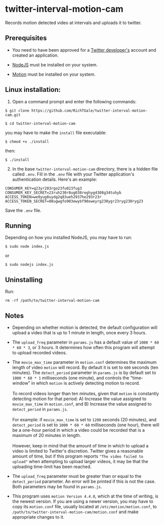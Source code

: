 # twitter-interval-motion-cam
Records motion detected video at intervals and uploads it to twitter.

## Prerequisites

 - You need to have been approved for a [Twitter developer's](https://developer.twitter.com/) account and created an application.

 - [NodeJS](https://nodejs.org/) must be installed on your system.

 - [Motion](https://motion-project.github.io/motion_build.html) must be installed on your system.

## Linux installation:

1. Open a command prompt and enter the following commands:
```
$ git clone https://github.com/RichTGale/twitter-interval-motion-cam.git

$ cd twitter-interval-motion-cam
```
you may have to make the ```install``` file executable:
```
$ chmod +x ./install
```
then:
```
$ ./install
```

2. In the base ```twitter-interval-motion-cam``` directory, there is a hidden file called ```.env```. Fill in the ```.env``` file with your Twitter application's authentication details. Here's an example:
```
CONSUMER_KEY=q23yr203rgo23fu023fug3 
CONSUMER_KEY_SECRET=23ruh230r8ug038reghyg4308g34tuhyb
ACCESS_TOKEN=we8yug8uydg2q83ueh2937he293r23r
ACCESS_TOKEN_SECRET=08ugwgfo903ewybf90oweyrg230ygr23ryg230ryg23  
```
Save the ```.env``` file.

## Running
Depending on how you installed NodeJS, you may have to run:
```
$ sudo node index.js
```
or
```
$ sudo nodejs index.js
```

## Uninstalling
Run:
```
rm -rf /path/to/twitter-interval-motion-cam
```

## Notes
 - Depending on whether motion is detected, the default configuration will upload a video that is up to 1 minute in length, once every 3 hours. 

 - The ```upload_freq``` parameter in ```params.js``` has a default value of ```1000 * 60 * 60 * 3```, or 3 hours. It determines how often this program will attempt to upload recorded videos.

 - The ```movie_max_time``` parameter in ```motion.conf``` determines the maximum length of video ```motion``` will record. By default it is set to ```600``` seconds (ten minutes). The ```detect_period``` parameter in ```params.js``` is by default set to ```1000 * 60 * 1``` milliseconds (one minute), and controls the "time-window" in which ```motion``` is actively detecting motion to record.<br /><br />To record videos longer than ten minutes, given that ```motion``` is constantly detecting motion for that period: A) Increase the value assigned to ```movie_max_time``` in ```motion.conf```, and B) Increase the value assigned to ```detect_period``` in ```params.js```.<br /><br />For example: if ```movie_max_time``` is set to ```1200``` seconds (20 minutes), and ```detect_period``` is set to ```1000 * 60 * 60``` milliseconds (one hour), there will be a one-hour period in which a video could be recorded that is a maximum of 20 minutes in length.<br /><br />However, keep in mind that the amount of time in which to upload a video is limited to Twitter's discretion. Twitter gives a reasonable amount of time, but if this program reports ```"The video failed to upload"``` when attempting to upload larger videos, it may be that the uploading time-limit has been reached.

 - The ```upload_freq``` parameter must be greater than or equal to the ```detect_period``` parameter. An error will be printed if this is not the case. Both parameters may be found in ```params.js```.

 - This program uses ```motion Version 4.4.0```, which at the time of writing, is the newest version. If you are using a newer version, you may have to copy its ```motion.conf``` file, usually located at ```/etc/motion/motion.conf```, to ```/path/to/twitter-interval-motion-cam/motion.conf``` and make appropriate changes to it.
